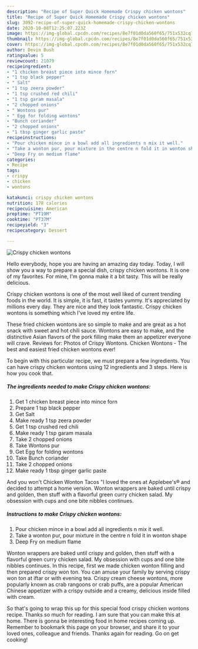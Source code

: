```yaml
---
description: "Recipe of Super Quick Homemade Crispy chicken wontons"
title: "Recipe of Super Quick Homemade Crispy chicken wontons"
slug: 3092-recipe-of-super-quick-homemade-crispy-chicken-wontons
date: 2020-10-08T12:25:07.223Z
image: https://img-global.cpcdn.com/recipes/8e7f01d0da560f65/751x532cq70/crispy-chicken-wontons-recipe-main-photo.jpg
thumbnail: https://img-global.cpcdn.com/recipes/8e7f01d0da560f65/751x532cq70/crispy-chicken-wontons-recipe-main-photo.jpg
cover: https://img-global.cpcdn.com/recipes/8e7f01d0da560f65/751x532cq70/crispy-chicken-wontons-recipe-main-photo.jpg
author: Devin Bush
ratingvalue: 5
reviewcount: 21079
recipeingredient:
- "1 chicken breast piece into mince forn"
- "1 tsp black pepper"
- " Salt"
- "1 tsp zeera powder"
- "1 tsp crushed red chili"
- "1 tsp garam masala"
- "2 chopped onions"
- " Wontons pur"
- " Egg for folding wontons"
- "Bunch coriander"
- "2 chopped onions"
- "1 tbsp ginger garlic paste"
recipeinstructions:
- "Pour chicken mince in a bowl add all ingredients n mix it well."
- "Take a wonton pur, pour mixture in the centre n fold it in wonton shape"
- "Deep Fry on medium flame"
categories:
- Recipe
tags:
- crispy
- chicken
- wontons

katakunci: crispy chicken wontons 
nutrition: 178 calories
recipecuisine: American
preptime: "PT19M"
cooktime: "PT37M"
recipeyield: "3"
recipecategory: Dessert

---
```



![Crispy chicken wontons](https://img-global.cpcdn.com/recipes/8e7f01d0da560f65/751x532cq70/crispy-chicken-wontons-recipe-main-photo.jpg)

Hello everybody, hope you are having an amazing day today. Today, I will show you a way to prepare a special dish, crispy chicken wontons. It is one of my favorites. For mine, I'm gonna make it a bit tasty. This will be really delicious.

Crispy chicken wontons is one of the most well liked of current trending foods in the world. It is simple, it is fast, it tastes yummy. It's appreciated by millions every day. They are nice and they look fantastic. Crispy chicken wontons is something which I've loved my entire life.

These fried chicken wontons are so simple to make and are great as a hot snack with sweet and hot chili sauce. Wontons are easy to make, and the distinctive Asian flavors of the pork filling make them an appetizer everyone will crave. Reviews for: Photos of Crispy Wontons. Chicken Wontons - The best and easiest fried chicken wontons ever!


To begin with this particular recipe, we must prepare a few ingredients. You can have crispy chicken wontons using 12 ingredients and 3 steps. Here is how you cook that.

<!--inarticleads1-->

##### The ingredients needed to make Crispy chicken wontons:

1. Get 1 chicken breast piece into mince forn
1. Prepare 1 tsp black pepper
1. Get  Salt
1. Make ready 1 tsp zeera powder
1. Get 1 tsp crushed red chili
1. Make ready 1 tsp garam masala
1. Take 2 chopped onions
1. Take  Wontons pur
1. Get  Egg for folding wontons
1. Take Bunch coriander
1. Take 2 chopped onions
1. Make ready 1 tbsp ginger garlic paste


And you won&#39;t Chicken Wonton Tacos &#34;I loved the ones at Applebee&#39;s® and decided to attempt a home version. Wonton wrappers are baked until crispy and golden, then stuff with a flavorful green curry chicken salad. My obsession with cups and one bite nibbles continues. 

<!--inarticleads2-->

##### Instructions to make Crispy chicken wontons:

1. Pour chicken mince in a bowl add all ingredients n mix it well.
1. Take a wonton pur, pour mixture in the centre n fold it in wonton shape
1. Deep Fry on medium flame


Wonton wrappers are baked until crispy and golden, then stuff with a flavorful green curry chicken salad. My obsession with cups and one bite nibbles continues. In this recipe, first we made chicken wonton filling and then prepared crispy won ton. You can amuse your family by serving crispy won ton at iftar or with evening tea. Crispy cream cheese wontons, more popularly known as crab rangoons or crab puffs, are a popular American Chinese appetizer with a crispy outside and a creamy, delicious inside filled with cream. 

So that's going to wrap this up for this special food crispy chicken wontons recipe. Thanks so much for reading. I am sure that you can make this at home. There is gonna be interesting food in home recipes coming up. Remember to bookmark this page on your browser, and share it to your loved ones, colleague and friends. Thanks again for reading. Go on get cooking!

